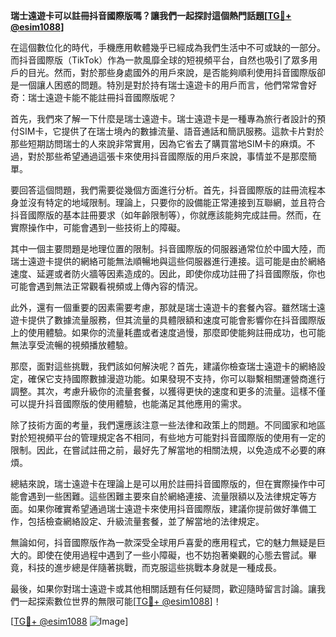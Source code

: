 **瑞士遠遊卡可以註冊抖音國際版嗎？讓我們一起探討這個熱門話題[[TG💪+ @esim1088](https://t.me/s/esim1088)]**

在這個數位化的時代，手機應用軟體幾乎已經成為我們生活中不可或缺的一部分。而抖音國際版（TikTok）作為一款風靡全球的短視頻平台，自然也吸引了眾多用戶的目光。然而，對於那些身處國外的用戶來說，是否能夠順利使用抖音國際版卻是一個讓人困惑的問題。特別是對於持有瑞士遠遊卡的用戶而言，他們常常會好奇：瑞士遠遊卡能不能註冊抖音國際版呢？

首先，我們來了解一下什麼是瑞士遠遊卡。瑞士遠遊卡是一種專為旅行者設計的預付SIM卡，它提供了在瑞士境內的數據流量、語音通話和簡訊服務。這款卡片對於那些短期訪問瑞士的人來說非常實用，因為它省去了購買當地SIM卡的麻煩。不過，對於那些希望通過這張卡來使用抖音國際版的用戶來說，事情並不是那麼簡單。

要回答這個問題，我們需要從幾個方面進行分析。首先，抖音國際版的註冊流程本身並沒有特定的地域限制。理論上，只要你的設備能正常連接到互聯網，並且符合抖音國際版的基本註冊要求（如年齡限制等），你就應該能夠完成註冊。然而，在實際操作中，可能會遇到一些技術上的障礙。

其中一個主要問題是地理位置的限制。抖音國際版的伺服器通常位於中國大陸，而瑞士遠遊卡提供的網絡可能無法順暢地與這些伺服器進行連接。這可能是由於網絡速度、延遲或者防火牆等因素造成的。因此，即使你成功註冊了抖音國際版，你也可能會遇到無法正常觀看視頻或上傳內容的情況。

此外，還有一個重要的因素需要考慮，那就是瑞士遠遊卡的套餐內容。雖然瑞士遠遊卡提供了數據流量服務，但其流量的具體限額和速度可能會影響你在抖音國際版上的使用體驗。如果你的流量耗盡或者速度過慢，那麼即使能夠註冊成功，也可能無法享受流暢的視頻播放體驗。

那麼，面對這些挑戰，我們該如何解決呢？首先，建議你檢查瑞士遠遊卡的網絡設定，確保它支持國際數據漫遊功能。如果發現不支持，你可以聯繫相關運營商進行調整。其次，考慮升級你的流量套餐，以獲得更快的速度和更多的流量。這樣不僅可以提升抖音國際版的使用體驗，也能滿足其他應用的需求。

除了技術方面的考量，我們還應該注意一些法律和政策上的問題。不同國家和地區對於短視頻平台的管理規定各不相同，有些地方可能對抖音國際版的使用有一定的限制。因此，在嘗試註冊之前，最好先了解當地的相關法規，以免造成不必要的麻煩。

總結來說，瑞士遠遊卡在理論上是可以用於註冊抖音國際版的，但在實際操作中可能會遇到一些困難。這些困難主要來自於網絡連接、流量限額以及法律規定等方面。如果你確實希望通過瑞士遠遊卡來使用抖音國際版，建議你提前做好準備工作，包括檢查網絡設定、升級流量套餐，並了解當地的法律規定。

無論如何，抖音國際版作為一款深受全球用戶喜愛的應用程式，它的魅力無疑是巨大的。即使在使用過程中遇到了一些小障礙，也不妨抱著樂觀的心態去嘗試。畢竟，科技的進步總是伴隨著挑戰，而克服這些挑戰本身就是一種成長。

最後，如果你對瑞士遠遊卡或其他相關話題有任何疑問，歡迎隨時留言討論。讓我們一起探索數位世界的無限可能[[TG💪+ @esim1088](https://t.me/s/esim1088)]！

[[TG💪+ @esim1088](https://t.me/s/esim1088) ![Image](https://i.postimg.cc/4NQfJmqS/Snipaste-2025-05-13-00-14-12.png)]